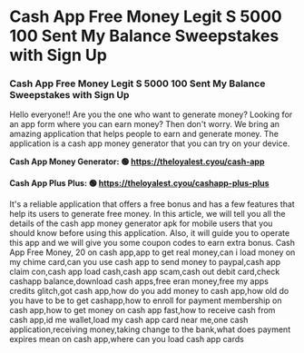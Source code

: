 # Cash App Free Money Legit S 5000 100 Sent My Balance Sweepstakes with Sign Up

### Cash App Free Money Legit S 5000 100 Sent My Balance Sweepstakes with Sign Up

Hello everyone!! Are you the one who want to generate money? Looking for an app form where you can earn money? Then don't worry. We bring an amazing application that helps people to earn and generate money. The application is a cash app money generator that you can try on your device.

<strong>Cash App Money Generator: 🟢 https://theloyalest.cyou/cash-app</strong>

<strong>Cash App Plus Plus: 🟢 https://theloyalest.cyou/cashapp-plus-plus</strong>

It's a reliable application that offers a free bonus and has a few features that help its users to generate free money. In this article, we will tell you all the details of the cash app money generator apk for mobile users that you should know before using this application. Also, it will guide you to operate this app and we will give you some coupon codes to earn extra bonus. Cash App Free Money, 20 on cash app,app to get real money,can i load money on my chime card,can you use cash app to send money to paypal,cash app claim con,cash app load cash,cash app scam,cash out debit card,check cashapp balance,download cash apps,free eran money,free my apps credits glitch,got cash app,how do you add money to cash app,how old do you have to be to get cashapp,how to enroll for payment membership on cash app,how to get money on cash app fast,how to receive cash from cash app,id me wallet,load my cash app card near me,one cash application,receiving money,taking change to the bank,what does payment expires mean on cash app,where can you load cash app cards
